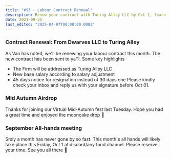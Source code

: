 ```yaml
---
title: "#93 - Labour Contract Renewal"
description: Renew your contract with Turing Alley LLC by Oct 1, learn about new salary and resignation terms, and join the October all-hands meeting and Mid-Autumn airdrop event.
date: 2021-09-25
last_edited: "2025-04-07T00:00:00.000Z"
---
```


### Contract Renewal: From Dwarves LLC to Turing Alley

As Van has noted, we'll be renewing your labour contract this month. The new contract has been sent to ya''l. Some key highlights

- The Firm will be addressed as Turing Alley LLC
- New base salary according to salary adjustment
- 45 days notice for resignation instead of 30 days one
  Please kindly check your inbox and reply us with your signature before Oct 01.

### Mid Autumn Airdrop

Thanks for joining our Virtual Mid-Autumn fest last Tuesday. Hope you had a great time and enjoyed the mooncake drop 🥮

### September All-hands meeting

Srsly a month has never gone by so fast. This month's all hands will likely take place this Friday, Oct 1 at discord/any food channel. Please reserve your time. See you all there 🤞

